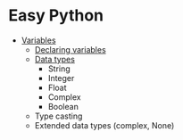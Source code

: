 # Easy Python

- [Variables](https://github.com/gaybullayevumid/easy-python-uz/blob/main/01-Variables/variables.md#variables)
    - [Declaring variables](https://github.com/gaybullayevumid/easy-python-uz/tree/main/01-Variables%20and%20Data%20Types#declaring-variables)
    - [Data types]()
      - String
      - Integer
      - Float
      - Complex
      - Boolean
    - Type casting
    - Extended data types (complex, None)